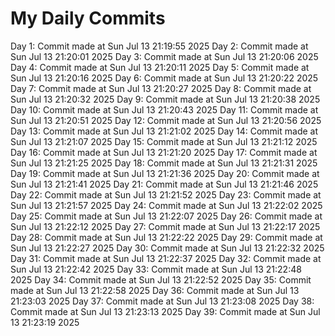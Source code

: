 # My Daily Commits

Day 1: Commit made at Sun Jul 13 21:19:55 2025
Day 2: Commit made at Sun Jul 13 21:20:01 2025
Day 3: Commit made at Sun Jul 13 21:20:06 2025
Day 4: Commit made at Sun Jul 13 21:20:11 2025
Day 5: Commit made at Sun Jul 13 21:20:16 2025
Day 6: Commit made at Sun Jul 13 21:20:22 2025
Day 7: Commit made at Sun Jul 13 21:20:27 2025
Day 8: Commit made at Sun Jul 13 21:20:32 2025
Day 9: Commit made at Sun Jul 13 21:20:38 2025
Day 10: Commit made at Sun Jul 13 21:20:43 2025
Day 11: Commit made at Sun Jul 13 21:20:51 2025
Day 12: Commit made at Sun Jul 13 21:20:56 2025
Day 13: Commit made at Sun Jul 13 21:21:02 2025
Day 14: Commit made at Sun Jul 13 21:21:07 2025
Day 15: Commit made at Sun Jul 13 21:21:12 2025
Day 16: Commit made at Sun Jul 13 21:21:20 2025
Day 17: Commit made at Sun Jul 13 21:21:25 2025
Day 18: Commit made at Sun Jul 13 21:21:31 2025
Day 19: Commit made at Sun Jul 13 21:21:36 2025
Day 20: Commit made at Sun Jul 13 21:21:41 2025
Day 21: Commit made at Sun Jul 13 21:21:46 2025
Day 22: Commit made at Sun Jul 13 21:21:52 2025
Day 23: Commit made at Sun Jul 13 21:21:57 2025
Day 24: Commit made at Sun Jul 13 21:22:02 2025
Day 25: Commit made at Sun Jul 13 21:22:07 2025
Day 26: Commit made at Sun Jul 13 21:22:12 2025
Day 27: Commit made at Sun Jul 13 21:22:17 2025
Day 28: Commit made at Sun Jul 13 21:22:22 2025
Day 29: Commit made at Sun Jul 13 21:22:27 2025
Day 30: Commit made at Sun Jul 13 21:22:32 2025
Day 31: Commit made at Sun Jul 13 21:22:37 2025
Day 32: Commit made at Sun Jul 13 21:22:42 2025
Day 33: Commit made at Sun Jul 13 21:22:48 2025
Day 34: Commit made at Sun Jul 13 21:22:52 2025
Day 35: Commit made at Sun Jul 13 21:22:58 2025
Day 36: Commit made at Sun Jul 13 21:23:03 2025
Day 37: Commit made at Sun Jul 13 21:23:08 2025
Day 38: Commit made at Sun Jul 13 21:23:13 2025
Day 39: Commit made at Sun Jul 13 21:23:19 2025
